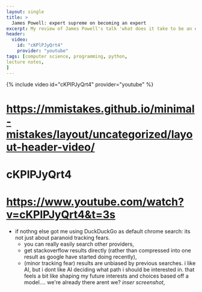 ```yaml
---
layout: single
title: >
  James Powell: expert supreme on becoming an expert
excerpt: My review of James Powell's talk 'what does it take to be an expert in python?'
header:
  video:
    id: "cKPlPJyQrt4"
    provider: "youtube"
tags: [computer science, programming, python,
lecture notes,
]
---
```

{% include video id="cKPlPJyQrt4" provider="youtube" %}
# https://mmistakes.github.io/minimal-mistakes/layout/uncategorized/layout-header-video/
# cKPlPJyQrt4
# https://www.youtube.com/watch?v=cKPlPJyQrt4&t=3s

- if nothng else got me using DuckDuckGo as default chrome search: its not just about paranoid tracking fears.
  - you can really easily search other providers,
  - get stackoverflow results directly (rather than compressed into one result as google have started doing recently),
  - (minor tracking fear) results are unbiased by previous searches. i like AI, but i dont like AI deciding what path i should be interested in. that feels a bit like shaping my future interests and choices based off a model.... we're already there arent we?
*inser screenshot*,
